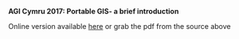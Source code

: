 __AGI Cymru 2017: Portable GIS- a brief introduction__

Online version available [here](http://archaeogeek.github.io/agi-cymru-portablegis/) or grab the pdf from the source above





